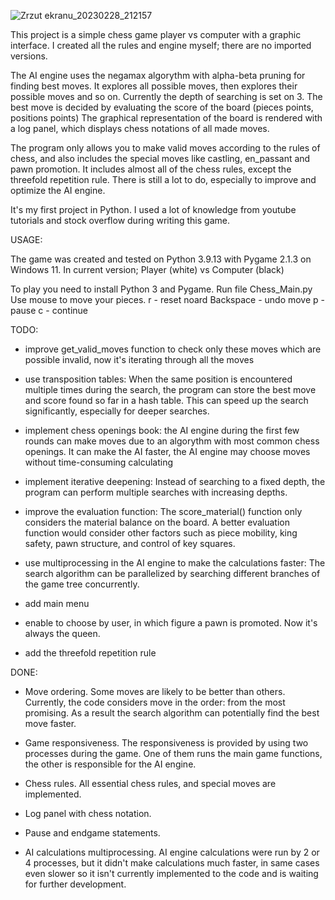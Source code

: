 ![Zrzut ekranu_20230228_212157](https://user-images.githubusercontent.com/116226497/221972131-69fa768b-7090-446f-a583-f319c6eecc5e.png)

This project is a simple chess game player vs computer with a graphic interface. I created all the rules and engine myself; there are no imported versions.

The AI engine uses the negamax algorythm with alpha-beta pruning for finding best moves. It explores all possible moves, then explores their
possible moves and so on. Currently the depth of searching is set on 3. The best move is decided by evaluating the score of the board (pieces points, 
positions points) The graphical representation of the board is rendered  with a log panel, which displays chess notations of all made moves. 

The program only allows you to make valid moves according to the rules of chess, and also includes the special moves like castling, en_passant and pawn promotion.
It includes almost all of the chess rules, except the threefold repetition rule. 
There is still a lot to do, especially to improve and optimize the AI engine.

It's my first project in Python. I used a lot of knowledge from youtube tutorials and stock overflow during writing this game.

USAGE: 

The game was created and tested on Python 3.9.13 with Pygame 2.1.3 on Windows 11.
In current version; Player (white) vs Computer (black)

To play you need to install Python 3 and Pygame. Run file Chess_Main.py
Use mouse to move your pieces.
r - reset noard
Backspace - undo move
p - pause
c - continue


TODO:
- improve get_valid_moves function to check only these moves which are possible invalid, now it's iterating through all the moves

- use transposition tables: When the same position is encountered multiple times during the search, the program
can store the best move and score found so far in a hash table. This can speed up the search significantly, especially for deeper searches.

- implement chess openings book: the AI engine during the first few rounds can make moves due to an algorythm with most common chess openings.
It can make the AI faster, the AI engine may choose moves without time-consuming calculating

- implement iterative deepening: Instead of searching to a fixed depth, the program can perform multiple searches
 with increasing depths.

 - improve the evaluation function: The score_material() function only considers the material balance on the board.
 A better evaluation function would consider other factors such as piece mobility, king safety, pawn structure, and
 control of key squares.

- use multiprocessing in the AI engine to make the calculations faster: The search algorithm can be parallelized by searching 
different branches of the game tree concurrently.

- add main menu

- enable to choose by user, in which figure a pawn is promoted. Now it's always the queen.

- add the threefold repetition rule


DONE:
- Move ordering. Some moves are likely to be better than others. Currently, the code considers move in the order: from the most promising.
As a result the search algorithm can potentially find the best move faster.

- Game responsiveness. The responsiveness is provided by using two processes during the game. One of them runs the main game functions, 
the other is responsible for the AI engine.

- Chess rules. All essential chess rules, and special moves are implemented.

- Log panel with chess notation.

- Pause and endgame statements.

- AI calculations multiprocessing. AI engine calculations were run by 2 or 4 processes, but it didn't make calculations much faster, 
in same cases even slower so it isn't currently implemented to the code and is waiting for further development.
